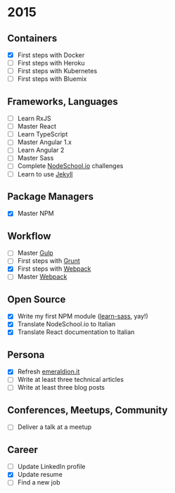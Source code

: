 # 2015

## Containers
- [x] First steps with Docker
- [ ] First steps with Heroku
- [ ] First steps with Kubernetes
- [ ] First steps with Bluemix

## Frameworks, Languages
- [ ] Learn RxJS
- [ ] Master React
- [ ] Learn TypeScript
- [ ] Master Angular 1.x
- [ ] Learn Angular 2
- [ ] Master Sass
- [ ] Complete [NodeSchool.io](http://nodeschool.io) challenges
- [ ] Learn to use [Jekyll](http://jekyllrb.com/)

## Package Managers
- [x] Master NPM

## Workflow
- [ ] Master [Gulp](http://gulpjs.com/)
- [ ] First steps with [Grunt](http://gruntjs.com/)
- [x] First steps with [Webpack](https://webpack.github.io/)
- [ ] Master [Webpack](https://webpack.github.io/)

## Open Source
- [x] Write my first NPM module ([learn-sass](https://www.npmjs.com/package/learn-sass), yay!)
- [x] Translate NodeSchool.io to Italian
- [x] Translate React documentation to Italian

## Persona
- [x] Refresh [emeraldion.it](http://www.emeraldion.it)
- [ ] Write at least three technical articles
- [ ] Write at least three blog posts

## Conferences, Meetups, Community
- [ ] Deliver a talk at a meetup

## Career
- [ ] Update LinkedIn profile
- [x] Update resume
- [ ] Find a new job
